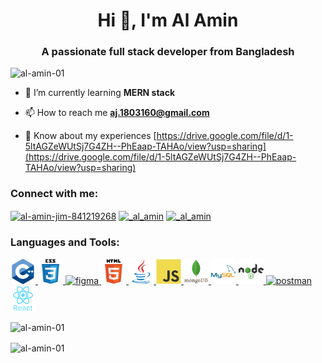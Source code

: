 <h1 align="center">Hi 👋, I'm Al Amin</h1>
<h3 align="center">A passionate full stack developer from Bangladesh</h3>

<p align="left"> <img src="https://komarev.com/ghpvc/?username=al-amin-01&label=Profile%20views&color=0e75b6&style=flat" alt="al-amin-01" /> </p>

- 🌱 I’m currently learning **MERN stack**

- 📫 How to reach me **aj.1803160@gmail.com**

- 📄 Know about my experiences [https://drive.google.com/file/d/1-5ltAGZeWUtSj7G4ZH--PhEaap-TAHAo/view?usp=sharing](https://drive.google.com/file/d/1-5ltAGZeWUtSj7G4ZH--PhEaap-TAHAo/view?usp=sharing)

<h3 align="left">Connect with me:</h3>
<p align="left">
<a href="https://linkedin.com/in/al-amin-jim-841219268" target="blank"><img align="center" src="https://raw.githubusercontent.com/rahuldkjain/github-profile-readme-generator/master/src/images/icons/Social/linked-in-alt.svg" alt="al-amin-jim-841219268" height="30" width="40" /></a>
<a href="https://codeforces.com/profile/_al_amin" target="blank"><img align="center" src="https://raw.githubusercontent.com/rahuldkjain/github-profile-readme-generator/master/src/images/icons/Social/codeforces.svg" alt="_al_amin" height="30" width="40" /></a>
<a href="https://www.leetcode.com/_al_amin" target="blank"><img align="center" src="https://raw.githubusercontent.com/rahuldkjain/github-profile-readme-generator/master/src/images/icons/Social/leet-code.svg" alt="_al_amin" height="30" width="40" /></a>
</p>

<h3 align="left">Languages and Tools:</h3>
<p align="left"> <a href="https://www.w3schools.com/cpp/" target="_blank" rel="noreferrer"> <img src="https://raw.githubusercontent.com/devicons/devicon/master/icons/cplusplus/cplusplus-original.svg" alt="cplusplus" width="40" height="40"/> </a> <a href="https://www.w3schools.com/css/" target="_blank" rel="noreferrer"> <img src="https://raw.githubusercontent.com/devicons/devicon/master/icons/css3/css3-original-wordmark.svg" alt="css3" width="40" height="40"/> </a> <a href="https://www.figma.com/" target="_blank" rel="noreferrer"> <img src="https://www.vectorlogo.zone/logos/figma/figma-icon.svg" alt="figma" width="40" height="40"/> </a> <a href="https://www.w3.org/html/" target="_blank" rel="noreferrer"> <img src="https://raw.githubusercontent.com/devicons/devicon/master/icons/html5/html5-original-wordmark.svg" alt="html5" width="40" height="40"/> </a> <a href="https://www.java.com" target="_blank" rel="noreferrer"> <img src="https://raw.githubusercontent.com/devicons/devicon/master/icons/java/java-original.svg" alt="java" width="40" height="40"/> </a> <a href="https://developer.mozilla.org/en-US/docs/Web/JavaScript" target="_blank" rel="noreferrer"> <img src="https://raw.githubusercontent.com/devicons/devicon/master/icons/javascript/javascript-original.svg" alt="javascript" width="40" height="40"/> </a> <a href="https://www.mongodb.com/" target="_blank" rel="noreferrer"> <img src="https://raw.githubusercontent.com/devicons/devicon/master/icons/mongodb/mongodb-original-wordmark.svg" alt="mongodb" width="40" height="40"/> </a> <a href="https://www.mysql.com/" target="_blank" rel="noreferrer"> <img src="https://raw.githubusercontent.com/devicons/devicon/master/icons/mysql/mysql-original-wordmark.svg" alt="mysql" width="40" height="40"/> </a> <a href="https://nodejs.org" target="_blank" rel="noreferrer"> <img src="https://raw.githubusercontent.com/devicons/devicon/master/icons/nodejs/nodejs-original-wordmark.svg" alt="nodejs" width="40" height="40"/> </a> <a href="https://postman.com" target="_blank" rel="noreferrer"> <img src="https://www.vectorlogo.zone/logos/getpostman/getpostman-icon.svg" alt="postman" width="40" height="40"/> </a> <a href="https://reactjs.org/" target="_blank" rel="noreferrer"> <img src="https://raw.githubusercontent.com/devicons/devicon/master/icons/react/react-original-wordmark.svg" alt="react" width="40" height="40"/> </a> </p>

<p><img align="center" src="https://github-readme-stats.vercel.app/api/top-langs?username=al-amin-01&show_icons=true&locale=en&layout=compact" alt="al-amin-01" /></p>

<p><img align="center" src="https://github-readme-streak-stats.herokuapp.com/?user=al-amin-01&" alt="al-amin-01" /></p>

